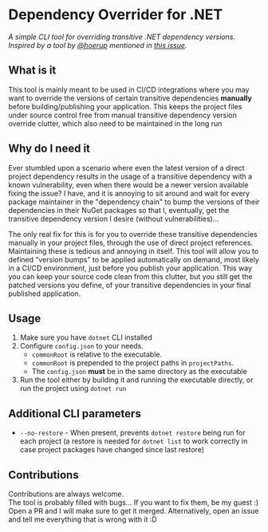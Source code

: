 # Dependency Overrider for .NET
_A simple CLI tool for overriding transitive .NET dependency versions._  
_Inspired by a tool by [@hoerup](https://github.com/hoerup) mentioned in [this issue](https://github.com/dotnet/runtime/issues/105028#issuecomment-2277941066)._

## What is it
This tool is mainly meant to be used in CI/CD integrations where you may want to override the versions of certain transitive dependencies **manually** before building/publishing your application. This keeps the project files under source control free from manual transitive dependency version override clutter, which also need to be maintained in the long run

## Why do I need it
Ever stumbled upon a scenario where even the latest version of a direct project dependency results in the usage of a transitive dependency with a known vulnerability, even when there would be a newer version available fixing the issue? I have, and it is annoying to sit around and wait for every package maintainer in the "dependency chain" to bump the versions of their dependencies in their NuGet packages so that I, eventually, get the transitive dependency version I desire (without vulnerabilities)...   

The only real fix for this is for you to override these transitive dependencies manually in your project files, through the use of direct project references. Maintaining these is tedious and annoying in itself. This tool will allow you to defined "version bumps" to be applied automatically on demand, most likely in a CI/CD environment, just before you publish your application. This way you can keep your source code clean from this clutter, but you still get the patched versions you define, of your transitive dependencies in your final published application.

## Usage
1. Make sure you have `dotnet` CLI installed
2. Configure `config.json` to your needs. 
    - `commonRoot` is relative to the executable. 
    - `commonRoot` is prepended to the project paths in `projectPaths`.
    - The `config.json` **must** be in the same directory as the executable
3. Run the tool either by building it and running the executable directly, or run the project using `dotnet run`

## Additional CLI parameters

- `--no-restore` - When present, prevents `dotnet restore` being run for each project (a restore is needed for `dotnet list` to work correctly in case project packages have changed since last restore)

## Contributions
Contributions are always welcome.  
The tool is probably filled with bugs... If you want to fix them, be my guest :)   Open a PR and I will make sure to get it merged. Alternatively, open an issue and tell me everything that is wrong with it :D